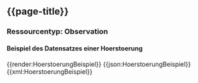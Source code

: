 ## {{page-title}}

### Ressourcentyp: Observation

#### Beispiel des Datensatzes einer Hoerstoerung
<tabs>
    <tab title="Übersicht">      
        {{render:HoerstoerungBeispiel}}
    </tab>
    <tab title="JSON">
        {{json:HoerstoerungBeispiel}}
    </tab>
    <tab title="XML">
        {{xml:HoerstoerungBeispiel}}
    </tab>
</tabs>